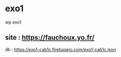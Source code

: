 # exo1
wp exo1
##  site : https://fauchoux.yo.fr/
db  : https://exo1-cab1c.firebaseio.com/exo1-cab1c.json
